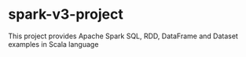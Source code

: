 # spark-v3-project
This project provides Apache Spark SQL, RDD, DataFrame and Dataset examples in Scala language
